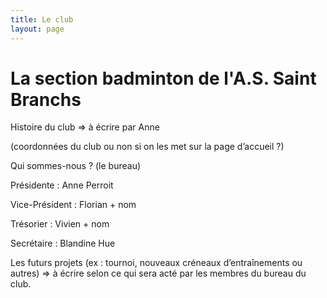 ```yaml
---
title: Le club
layout: page
---
```

# La section badminton de l'A.S. Saint Branchs

Histoire du club => à écrire par Anne

(coordonnées du club ou non si on les met sur la page d’accueil ?)

Qui sommes-nous ? (le bureau)

Présidente : Anne Perroit

Vice-Président : Florian + nom

Trésorier : Vivien + nom

Secrétaire : Blandine Hue

Les futurs projets (ex : tournoi, nouveaux créneaux d’entraînements ou autres) => à écrire selon ce qui sera acté par les membres du bureau du club.